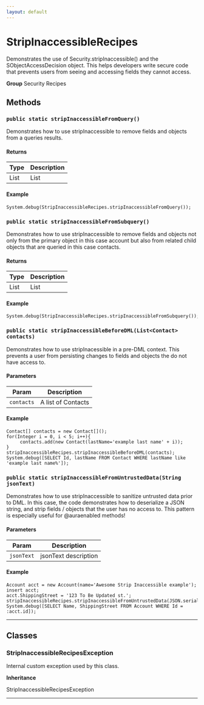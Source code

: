 ```yaml
---
layout: default
---
```

# StripInaccessibleRecipes

Demonstrates the use of Security.stripInaccessible()
and the SObjectAccessDecision object. This helps developers write
secure code that prevents users from seeing and accessing fields
they cannot access.


**Group** Security Recipes

## Methods
### `public static stripInaccessibleFromQuery()`

Demonstrates how to use stripInaccessible to remove fields and objects from a queries results.

#### Returns

|Type|Description|
|---|---|
|List<Campaign>|List<Campaign>|

#### Example
```apex
System.debug(StripInaccessibleRecipes.stripInaccessibleFromQuery());
```


### `public static stripInaccessibleFromSubquery()`

Demonstrates how to use stripInaccessible to remove fields and objects not only from the primary object in this case account but also from related child objects that are queried in this case contacts.

#### Returns

|Type|Description|
|---|---|
|List<Account>|List<Account>|

#### Example
```apex
System.debug(StripInaccessibleRecipes.stripInaccessibleFromSubquery());
```


### `public static stripInaccessibleBeforeDML(List<Contact> contacts)`

Demonstrates how to use stripInacessible in a pre-DML context. This prevents a user from persisting changes to fields and objects the do not have access to.

#### Parameters

|Param|Description|
|---|---|
|`contacts`|A list of Contacts|

#### Example
```apex
Contact[] contacts = new Contact[]();
for(Integer i = 0, i < 5; i++){
     contacts.add(new Contact(lastName='example last name' + i));
}
stripInaccessibleRecipes.stripInaccessibleBeforeDML(contacts);
System.debug([SELECT Id, lastName FROM Contact WHERE lastName like 'example last name%']);
```


### `public static stripInaccessibleFromUntrustedData(String jsonText)`

Demonstrates how to use stripInaccessible to sanitize untrusted data prior to DML. In this case, the code demonstrates how to deserialize a JSON string, and strip fields / objects that the user has no access to. This pattern is especially useful for &commat;auraenabled methods!

#### Parameters

|Param|Description|
|---|---|
|`jsonText`|jsonText description|

#### Example
```apex
Account acct = new Account(name='Awesome Strip Inaccessible example');
insert acct;
acct.ShippingStreet = '123 To Be Updated st.';
stripInaccessibleRecipes.stripInaccessibleFromUntrustedData(JSON.serialize(acct));
System.debug([SELECT Name, ShippingStreet FROM Account WHERE Id = :acct.id]);
```


---
## Classes
### StripInaccessibleRecipesException

Internal custom exception used by this class.


**Inheritance**

StripInaccessibleRecipesException


---
